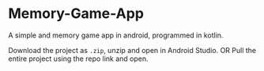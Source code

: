 # Memory-Game-App
A simple and memory game app in android, programmed in kotlin.

Download the project as `.zip`, unzip and open in Android Studio.
OR
Pull the entire project using the repo link and open.
